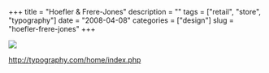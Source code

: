 +++
title = "Hoefler & Frere-Jones"
description = ""
tags = ["retail", "store", "typography"]
date = "2008-04-08"
categories = ["design"]
slug = "hoefler-frere-jones"
+++


 

  <div id="screens-thumbs" class="clearfix">
    <div class="txt-center" id="design-submission"><a href="http://typography.com/home/index.php"><img id='bluga-thumbnail-1187' class='bluga-thumbnail large' src='//media.konigi.com/bluga/
wt47fb894481fdc_0.jpg'/></a></div>  
  </div>   
<p><a href="http://typography.com/home/index.php">http://typography.com/home/index.php</a></p>




